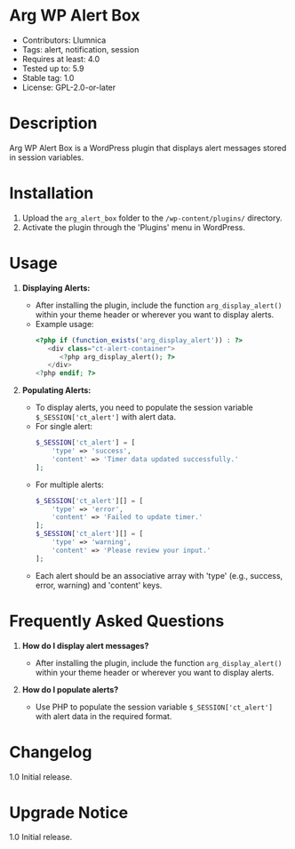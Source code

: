 # Arg WP Alert Box 
- Contributors: Llumnica 
- Tags: alert, notification, session 
- Requires at least: 4.0 
- Tested up to: 5.9 
- Stable tag: 1.0 
- License: GPL-2.0-or-later 

# Description 
Arg WP Alert Box is a WordPress plugin that displays alert messages stored in session variables.

# Installation 
1. Upload the `arg_alert_box` folder to the `/wp-content/plugins/` directory.
2. Activate the plugin through the 'Plugins' menu in WordPress.

# Usage 
1. **Displaying Alerts:**
   - After installing the plugin, include the function `arg_display_alert()` within your theme header or wherever you want to display alerts.
   - Example usage: 
      ```php
      <?php if (function_exists('arg_display_alert')) : ?>
         <div class="ct-alert-container">
            <?php arg_display_alert(); ?>
         </div>
      <?php endif; ?>
      ```

2. **Populating Alerts:**
   - To display alerts, you need to populate the session variable `$_SESSION['ct_alert']` with alert data.
   - For single alert:
     ```php
     $_SESSION['ct_alert'] = [
         'type' => 'success',
         'content' => 'Timer data updated successfully.'
     ];
     ```
   - For multiple alerts:
     ```php
     $_SESSION['ct_alert'][] = [
         'type' => 'error',
         'content' => 'Failed to update timer.'
     ];
     $_SESSION['ct_alert'][] = [
         'type' => 'warning',         
         'content' => 'Please review your input.'
     ];
     ```
   - Each alert should be an associative array with 'type' (e.g., success, error, warning) and 'content' keys.

# Frequently Asked Questions 
1. **How do I display alert messages?**
   - After installing the plugin, include the function `arg_display_alert()` within your theme header or wherever you want to display alerts.

2. **How do I populate alerts?**
   - Use PHP to populate the session variable `$_SESSION['ct_alert']` with alert data in the required format.

# Changelog
1.0 
Initial release.

# Upgrade Notice
1.0 
Initial release.
